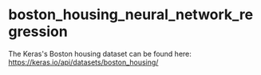 # boston_housing_neural_network_regression
The Keras's Boston housing dataset can be found here: https://keras.io/api/datasets/boston_housing/
